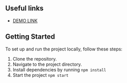 ## Useful links
- [DEMO LINK](https://yurko-komanitskyi.github.io/product_listing_page/)

## Getting Started
To set up and run the project locally, follow these steps:
1. Clone the repository.
2. Navigate to the project directory.
3. Install dependencies by running `npm install`
4. Start the project `npm start`
